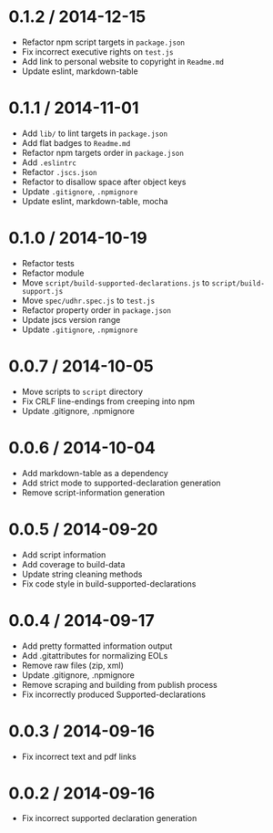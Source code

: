 
0.1.2 / 2014-12-15
==================

 * Refactor npm script targets in `package.json`
 * Fix incorrect executive rights on `test.js`
 * Add link to personal website to copyright in `Readme.md`
 * Update eslint, markdown-table

0.1.1 / 2014-11-01
==================

 * Add `lib/` to lint targets in `package.json`
 * Add flat badges to `Readme.md`
 * Refactor npm targets order in `package.json`
 * Add `.eslintrc`
 * Refactor `.jscs.json`
 * Refactor to disallow space after object keys
 * Update `.gitignore`, `.npmignore`
 * Update eslint, markdown-table, mocha

0.1.0 / 2014-10-19
==================

 * Refactor tests
 * Refactor module
 * Move `script/build-supported-declarations.js` to `script/build-support.js`
 * Move `spec/udhr.spec.js` to `test.js`
 * Refactor property order in `package.json`
 * Update jscs version range
 * Update `.gitignore`, `.npmignore`

0.0.7 / 2014-10-05
==================

 * Move scripts to `script` directory
 * Fix CRLF line-endings from creeping into npm
 * Update .gitignore, .npmignore

0.0.6 / 2014-10-04
==================

 * Add markdown-table as a dependency
 * Add strict mode to supported-declaration generation
 * Remove script-information generation

0.0.5 / 2014-09-20
==================

 * Add script information
 * Add coverage to build-data
 * Update string cleaning methods
 * Fix code style in build-supported-declarations

0.0.4 / 2014-09-17
==================

 * Add pretty formatted information output
 * Add .gitattributes for normalizing EOLs
 * Remove raw files (zip, xml)
 * Update .gitignore, .npmignore
 * Remove scraping and building from publish process
 * Fix incorrectly produced Supported-declarations

0.0.3 / 2014-09-16
==================

 * Fix incorrect text and pdf links

0.0.2 / 2014-09-16
==================

 * Fix incorrect supported declaration generation
